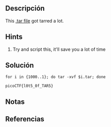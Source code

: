 ## Descripción 
This [.tar file](https://jupiter.challenges.picoctf.org/static/52084b5ad360b25f9af83933114324e0/1000.tar) got tarred a lot.
## Hints
1. Try and script this, it'll save you a lot of time
## Solución
```
for i in {1000..1}; do tar -xvf $i.tar; done  

picoCTF{l0t5_0f_TAR5}
```
## Notas

## Referencias
